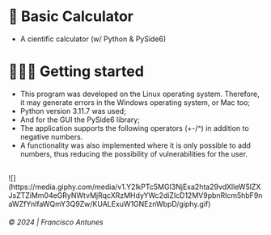 # 🧮 Basic Calculator 
<ul>
  <li>A cientific calculator (w/ Python & PySide6)</li>
</ul>

# 👨🏻‍💻 Getting started 

<ul> 
<li>This program was developed on the Linux operating system. Therefore, it may generate errors in the Windows operating system, or Mac too;</li>
<li>Python version 3.11.7 was used;</li>
<li>And for the GUI the PySide6 library;</li>  
<li>The application supports the following operators (+-/^) in addition to negative numbers.</li>
<li>A functionality was also implemented where it is only possible to add numbers, thus reducing the possibility of vulnerabilities for the user.</li>  
</ul>
</br>
![](https://media.giphy.com/media/v1.Y2lkPTc5MGI3NjExa2hta29vdXlleW5lZXJsZTZiMm04eGRyNWtvMjRqcXRzMHdyYWc2diZlcD12MV9pbnRlcm5hbF9naWZfYnlfaWQmY3Q9Zw/KUALExuW1GNEznWbpD/giphy.gif)


###### © 2024 | Francisco Antunes
